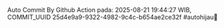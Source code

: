 Auto Commit By Github Action pada: 2025-08-21 19:44:27 WIB, COMMIT_UUID 25d4e9a9-9322-4982-9c4c-b654ae2ce32f #autohijau🗿
